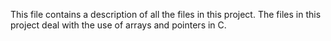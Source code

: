 This file contains a description of all the files in this project. The files in this project deal with the use of arrays and pointers in C.
